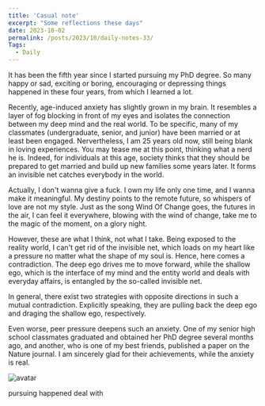 ```yaml
---
title: 'Casual note'
excerpt: "Some reflections these days"
date: 2023-10-02
permalink: /posts/2023/10/daily-notes-33/
Tags:
  - Daily
---
```


It has been the fifth year since I started pursuing my PhD degree. So many happy or sad, exciting or boring, encouraging or depressing things happened in these four years, from which I learned a lot.

Recently, age-induced anxiety has slightly grown in my brain. It resembles a layer of fog blocking in front of my eyes and isolates the connection between my deep mind and the real world. 
To be specific, many of my classmates (undergraduate, senior, and junior) have been married or at least been engaged. Nervertheless, I am 25 years old now, still being blank in loving experiences. You may tease me at this point, thinking what a nerd he is. Indeed, for individuals at this age, society thinks that they should be prepared to get married and build up new families some years later. It forms an invisible net catches everybody in the world. 

Actually, I don't wanna give a fuck. I own my life only one time, and I wanna make it meaningful. My destiny points to the remote future, so whispers of love are not my style. Just as the song Wind Of Change goes, the futures in the air, I can feel it everywhere, blowing with the wind of change, take me to the magic of the moment, on a glory night. 

However, these are what I think, not what I take. Being exposed to the reality world, I can't get rid of the invisible net, which loads on my heart like a pressure no matter what the shape of my soul is. Hence, here comes a contradiction. The deep ego drives me to move forward, while the shallow ego, which is the interface of my mind and the entity world and deals with everyday affairs, is entangled by the so-called invisible net.

In general, there exist two strategies with opposite directions in such a mutual contradiction. Explicitly speaking, they are pulling back the deep ego and draging the shallow ego, respectively.

Even worse, peer pressure deepens such an anxiety. One of my senior high school classmates graduated and obtained her PhD degree several months ago, and another, who is one of my best friends, published a paper on the Nature journal. I am sincerely glad for their achievements, while the anxiety is real.

![avatar](https://raw.githubusercontent.com/Wendong-Huo/Wendong-Huo.github.io/master/images/posts/2023/2023-09-21-32.jpg)

pursuing
happened
deal with